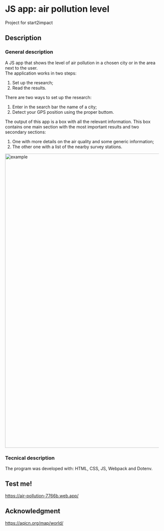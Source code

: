 # JS app: air pollution level
Project for start2impact</br>

## Description
### General description
A JS app that shows the level of air pollution in a chosen city or in the area next to the user.</br>
The application works in two steps:
1. Set up the research;
2. Read the results.

There are two ways to set up the research:
1. Enter in the search bar the name of a city;
2. Detect your GPS position using the proper buttom.

The output of this app is a box with all the relevant information. This box contains one main section with the most important results and two secondary sections: 
1. One with more details on the air quality and some generic information;
2. The other one with a list of the nearby survey stations.

<img width="960" alt="example" src="https://user-images.githubusercontent.com/78146321/117276791-887dbd00-ae5f-11eb-9012-8236e629c465.png">

### Tecnical description 
The program was developed with: HTML, CSS, JS, Webpack and Dotenv.

## Test me!
https://air-pollution-7766b.web.app/

## Acknowledgment
https://aqicn.org/map/world/
